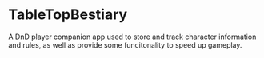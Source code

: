 # TableTopBestiary
A DnD player companion app used to store and track character information and rules, as well as provide some funcitonality to speed up gameplay.

